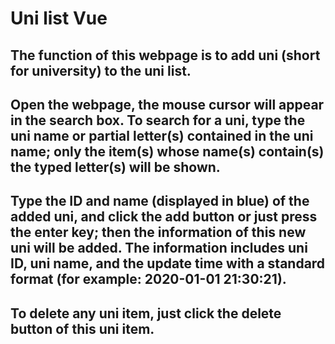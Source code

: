 # Uni list Vue

## The function of this webpage is to add uni (short for university) to the uni list.

## Open the webpage, the mouse cursor will appear in the search box. To search for a uni, type the uni name or partial letter(s) contained in the uni name; only the item(s) whose name(s) contain(s) the typed letter(s) will be shown.  

## Type the ID and name (displayed in blue) of the added uni, and click the add button or just press the enter key; then the information of this new uni will be added. The information includes uni ID, uni name, and the update time with a standard format (for example: 2020-01-01 21:30:21). 

## To delete any uni item, just click the delete button of this uni item.

